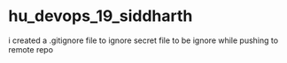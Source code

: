 # hu_devops_19_siddharth

i created a .gitignore file to ignore secret file to be ignore while pushing to remote repo
